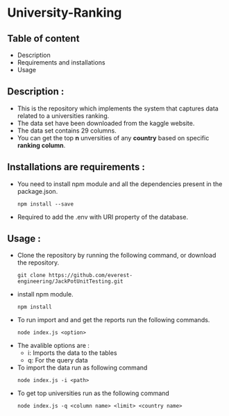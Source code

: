 # University-Ranking

## Table of content 
- Description
- Requirements and installations
- Usage
## Description :
- This is the repository which implements the system that captures data related to a universities ranking.
- The data set have been downloaded from the kaggle website.
- The data set contains 29 columns.
- You can get the top **n** unversities of any **country** based on specific **ranking column**.

## Installations are requirements :
- You need to install npm module and all the dependencies present in the package.json.
  ```
  npm install --save
  ```
- Required to add the .env with URI property of the database.
  
## Usage :

- Clone the repository by running the following command, or download the repository.
  ```
  git clone https://github.com/everest-engineering/JackPotUnitTesting.git
  ```
- install npm module.
  ```
  npm install
  ```
- To run import and and get the reports run the following commands.
  ```
  node index.js <option>
  ```
- The avalible options are :
  - i: Imports the data to the tables
  - q: For the query data 
- To import the data  run as following command
  ```
  node index.js -i <path>
  ```
- To get top universities run as the following command
   ```
  node index.js -q <column name> <limit> <country name>
  ```
